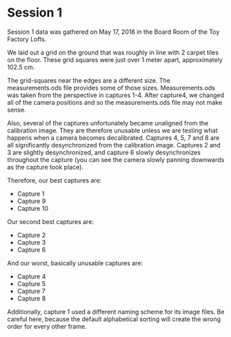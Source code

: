 # Session 1

Session 1 data was gathered on May 17, 2018 in the Board Room of the Toy Factory Lofts.

We laid out a grid on the ground that was roughly in line with 2 carpet tiles on the floor.
These grid squares were just over 1 meter apart, approximately 102.5 cm.  

The grid-squares near the edges are a different size. The measurements.ods file provides
some of those sizes. Measurements.ods was taken from the perspective in captures 1-4.
After capture4, we changed all of the camera positions and so the measurements.ods file
may not make sense.

Also, several of the captures unfortunately became unaligned from the calibration image.
They are therefore unusable unless we are testing what happens when a camera becomes
decalibrated. Captures 4, 5, 7 and 8 are all significantly desynchronized from the 
calibration image. Captures 2 and 3 are slightly desynchronized, and capture 6 slowly
desynchronizes throughout the capture (you can see the camera slowly panning downwards
as the capture took place).

Therefore, our best captures are:
- Capture 1
- Capture 9
- Capture 10

Our second best captures are:
- Capture 2
- Capture 3
- Capture 6

And our worst, basically unusable captures are:
- Capture 4
- Capture 5
- Capture 7
- Capture 8

Additionally, capture 1 used a different naming scheme for its image files. Be careful
here, because the default alphabetical sorting will create the wrong order for every 
other frame.